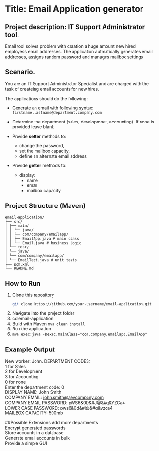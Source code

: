 # Title: Email Application generator

## Project description: IT Support Administrator tool. 
Email tool solves problem with craation a huge amount new hired employess email addresses.
The application autmatically generates email addresses, assigns random password and manages 
mailbox settings

## Scenario.
You are an IT Support Administrator Specialist and are charged with the task of createing 
email accounts for new hires.

The applications should do the following:
- Generate an email with following syntax:
`firstname.lastname@department.company.com`
  
- Determine the department (sales, developmnet, accounting). If none
is provided leave blank
  
- Provide **setter** methods to:
    - change the password, 
    - set the mailbox capacity, 
    - define an alternate email address
- Provide **getter** methods to:
    - display:
        - name
        - email
        - mailbox capacity


## Project Structure (Maven)
```
email-application/
├── src/
│ ├── main/
│ │ └── java/
│ │ └── com/company/emailapp/
│ │ ├── EmailApp.java # main class
│ │ └── Email.java # business logic
│ └── test/
│ └── java/
│ └── com/company/emailapp/
│ └── EmailTest.java # unit tests
├── pom.xml
└── README.md
```

## How to Run
1. Clone this repository
   ```bash
   git clone https://github.com/your-username/email-application.git
2. Navigate into the project folder
3. cd email-application
4. Build with Maven ```mvn clean install```
5. Run the application
6. ```mvn exec:java -Dexec.mainClass="com.company.emailapp.EmailApp"```

## Example Output
New worker: John. DEPARTMENT CODES:  
1 for Sales  
2 for Development  
3 for Accounting  
0 for none  
Enter the department code: 0  
DISPLAY NAME: John Smith  
COMPANY EMAIL: john.smith@aeycompany.com  
COMPANY EMAIL PASSWORD: 	pWS6&0D&#J@&#q&YZCa4  
LOWER CASE PASSWORD: 		pws6&0d&#j@&#q&yzca4  
MAILBOX CAPACITY: 500mb  

##Possible Extensions
Add more departments    
Encrypt generated passwords     
Store accounts in a database   
Generate email accounts in bulk    
Provide a simple GUI    
